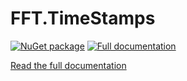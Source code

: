 # FFT.TimeStamps

[![NuGet package](https://img.shields.io/nuget/v/FFT.TimeStamps.svg)](https://nuget.org/packages/FFT.TimeStamps)
[![Full documentation](https://img.shields.io/static/v1?style=flat&label=&message=Full%20documentation&logo=read-the-docs&color=informational)](https://fastfintech.github.io/FFT.TimeStamps)



[Read the full documentation](https://fastfintech.github.io/FFT.TimeStamps)
